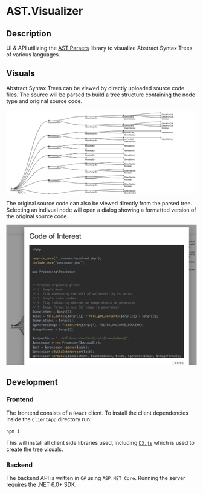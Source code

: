 # AST.Visualizer

## Description

UI & API utilizing the [AST.Parsers](https://github.com/lukeholt2/ast.parser) library to visualize Abstract Syntax Trees of various languages.

## Visuals


Abstract Syntax Trees can be viewed by directly uploaded source code files. The source will be parsed to build a tree structure containing the node type and original source code.

![tree](AST.Visualizer/assets/tree_view.png)


The original source code can also be viewed directly from the parsed tree. Selecting an indivual node will open a dialog showing a formatted version of the original source code.


![code](AST.Visualizer/assets/codeOfInterest.png)


## Development

### Frontend

The frontend consists of a `React` client. To install the client dependencies inside the `ClientApp` directory run:

`npm i` 

This will install all client side libraries used, including [`D3.js`](https://d3js.org/) which is used to create the tree visuals.


### Backend

The backend API is written in `C#` using `ASP.NET Core`. Running the server requires the .NET 6.0+ SDK. 

